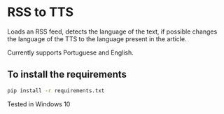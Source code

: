 # RSS to TTS

Loads an RSS feed, detects the language of the text, if possible changes the language of the TTS to the language present in the article.

Currently supports Portuguese and English.

## To install the requirements
```bash
pip install -r requirements.txt
```

Tested in Windows 10
